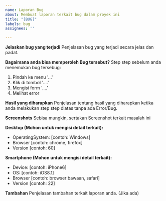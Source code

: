 ```yaml
---
name: Laporan Bug
about: Membuat laporan terkait bug dalam proyek ini
title: "[BUG]"
labels: bug
assignees: ''

---
```


**Jelaskan bug yang terjadi**
Penjelasan bug yang terjadi secara jelas dan padat.

**Bagaimana anda bisa memperoleh Bug tersebut?**
Step step sebelum anda menemukan bug tersebug:
1. Pindah ke menu '...'
2. Klik di tombol '....'
3. Mengisi form  '....'
4. Melihat error

**Hasil yang diharapkan**
Penjelasan tentang hasil yang diharapkan ketika anda melakukan step step diatas tanpa ada Error/Bug.

**Screenshots**
Sebisa mungkin, sertakan Screenshot terkait masalah ini

**Desktop (Mohon untuk mengisi detail terkait):**
- OperatingSystem: [contoh: Windows]
- Browser [contoh: chrome, firefox]
- Version [contoh: 60]

**Smartphone (Mohon untuk mengisi detail terkait):**
- Device: [contoh: iPhone6]
- OS: [contoh: iOS8.1]
- Browser [contoh: browser bawaan, safari]
- Version [contoh: 22]

**Tambahan**
Penjelasan tambahan terkait laporan anda. (Jika ada)
